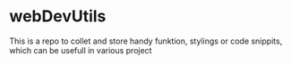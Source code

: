 # webDevUtils
This is a repo to collet and store handy funktion, stylings or code snippits, which can be usefull in various project
